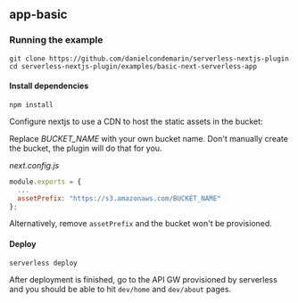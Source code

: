 ## app-basic

### Running the example

```shell
git clone https://github.com/danielcondemarin/serverless-nextjs-plugin
cd serverless-nextjs-plugin/examples/basic-next-serverless-app
```

#### Install dependencies

```shell
npm install
```

Configure nextjs to use a CDN to host the static assets in the bucket:

Replace _BUCKET_NAME_ with your own bucket name. Don't manually create the bucket, the plugin will do that for you.

_next.config.js_

```js
module.exports = {
  ...
  assetPrefix: "https://s3.amazonaws.com/BUCKET_NAME"
};
```

Alternatively, remove `assetPrefix` and the bucket won't be provisioned.

#### Deploy

`serverless deploy`

After deployment is finished, go to the API GW provisioned by serverless and you should be able to hit `dev/home` and `dev/about` pages.
